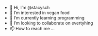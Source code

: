 - 👋 Hi, I’m @stacysch
- 👀 I’m interested in vegan food
- 🌱 I’m currently learning programming
- 💞️ I’m looking to collaborate on evertyhing
- 📫 How to reach me ...

<!---
stacysch/stacysch is a ✨ special ✨ repository because its `README.md` (this file) appears on your GitHub profile.
You can click the Preview link to take a look at your changes.
--->
